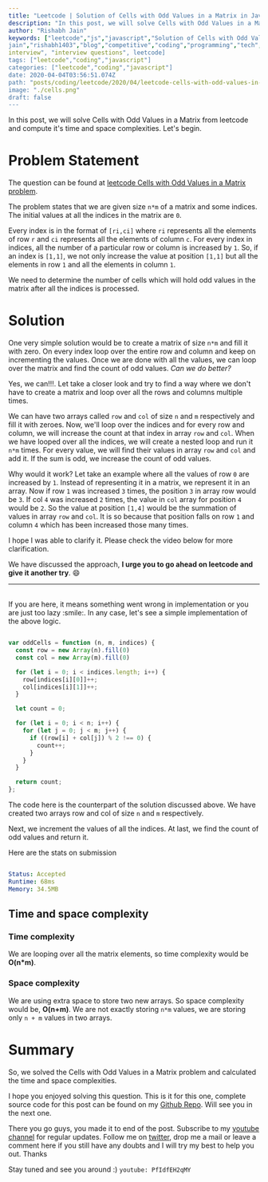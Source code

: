 ```yaml
---
title: "Leetcode | Solution of Cells with Odd Values in a Matrix in JavaScript"
description: "In this post, we will solve Cells with Odd Values in a Matrix from leetcode and compute it's time and space complexities. Let's begin."
author: "Rishabh Jain"
keywords: ["leetcode","js","javascript","Solution of Cells with Odd Values in a Matrix","rishabh","jain","rishabh
jain","rishabh1403","blog","competitive","coding","programming","tech","technology",
interview", "interview questions", leetcode]
tags: ["leetcode","coding","javascript"]
categories: ["leetcode","coding","javascript"]
date: 2020-04-04T03:56:51.074Z
path: "posts/coding/leetcode/2020/04/leetcode-cells-with-odd-values-in-a-matrix"
image: "./cells.png"
draft: false
---
```


In this post, we will solve Cells with Odd Values in a Matrix from leetcode and compute it's time and space complexities. Let's begin.
<!--more-->

# Problem Statement
The question can be found at [leetcode Cells with Odd Values in a Matrix problem](https://leetcode.com/problems/cells-with-odd-values-in-a-matrix/).

The problem states that we are given size `n*m` of a matrix and some indices.
The initial values at all the indices in the matrix are `0`. 

Every index is in
the format of `[ri,ci]` where `ri` represents all the elements of row `r` and `ci` represents
all the elements of column `c`. For every index in
indices, all the number of a particular row or column is increased by `1`. So, if
an index is `[1,1]`, we not only increase the value at position `[1,1]` but all the
elements in row `1` and all the elements in column `1`.

We need to determine the number of cells which will hold odd values in the
matrix after all the indices is processed.

# Solution

One very simple solution would be to create a matrix of size `n*m` and fill it
with zero. On every index loop over the entire row and column and keep on
incrementing the values. Once we are done with all the values, we can loop over
the matrix and find the count of odd values. *Can we do better?*

Yes, we can!!!. Let take a closer look and try to find a way where we don't have
to create a matrix and loop over all the rows and columns multiple times. 

We can have two arrays called `row` and `col` of size `n` and `m` respectively and fill
it with zeroes.
Now, we'll loop over the indices and for every row and column, we will increase
the count at that index in array `row` and `col`. When we have looped over all the
indices, we will create a nested loop and run it `n*m` times. For every value, we
will find their values in array `row` and `col` and add it. If the sum is odd, we
increase the count of odd values. 

Why would it work? Let take an example where all the values of row `0` are
increased by `1`. Instead of representing it in a matrix, we represent it in an
array. Now if row `1` was increased `3` times, the position `3` in array row would be
`3`. If col `4` was increased `2` times, the value in `col` array for position `4` would be
`2`. So the value at position `[1,4]` would be the summation of values in array `row`
and `col`. It is so because that position falls on row `1` and column `4` which has
been increased those many times.

I hope I was able to clarify it. Please check the video below for more clarification.

We have discussed the approach, **I urge you to go ahead on leetcode and give it another try**. :smile:

<hr />
<br />
If you are here, it means something went wrong in implementation or you are just too lazy :smile:. In any case, let's see a simple implementation of the above logic.

```js

var oddCells = function (n, m, indices) {
  const row = new Array(n).fill(0)
  const col = new Array(m).fill(0)

  for (let i = 0; i < indices.length; i++) {
    row[indices[i][0]]++;
    col[indices[i][1]]++;
  }

  let count = 0;

  for (let i = 0; i < n; i++) {
    for (let j = 0; j < m; j++) {
      if ((row[i] + col[j]) % 2 !== 0) {
        count++;
      }
    }
  }

  return count;
};

```

The code here is the counterpart of the solution discussed above. We have
created two arrays row and col of size `n` and `m` respectively. 

Next, we increment the values of all the indices. At last, we find the count of
odd values and return it.

Here are the stats on submission

```yaml

Status: Accepted
Runtime: 68ms
Memory: 34.5MB

```

## Time and space complexity

### Time complexity

We are looping over all the matrix elements, so time complexity would be **O(n*m)**.

### Space complexity

We are using extra space to store two new arrays. So space
complexity would be, **O(n+m)**. We are not exactly storing `n*m` values, we are
storing only `n + m` values in two arrays.

# Summary

So, we solved the Cells with Odd Values in a Matrix problem and calculated the time and space complexities.

I hope you enjoyed solving this question. This is it for this one, complete source code for this post can be found on my [Github Repo](https://github.com/rishabh1403/leetcode-javascript-solutions). Will see you in the next one.

There you go guys, you made it to end of the post.  Subscribe to my [youtube channel](https://www.youtube.com/rishabh1403) for regular updates. Follow me on [twitter](https://www.twitter.com/rishabhjain1403), drop me a mail or leave a comment here if you still have any doubts and I will try my best to help you out. Thanks

Stay tuned and see you around :)
`youtube: PfIdfEH2qMY`